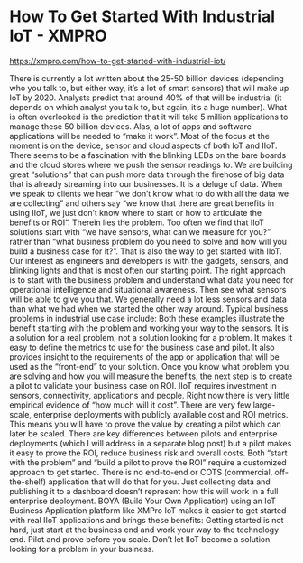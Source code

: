 # How To Get Started With Industrial IoT - XMPRO

https://xmpro.com/how-to-get-started-with-industrial-iot/

There is currently a lot written about the 25-50 billion devices (depending who you talk to, but either way, it’s a lot of smart sensors) that will make up IoT by 2020. Analysts predict that around 40% of that will be industrial (it depends on which analyst you talk to, but again, it’s a huge number).
What is often overlooked is the prediction that it will take 5 million applications to manage these 50 billion devices. Alas, a lot of apps and software applications will be needed to “make it work”.
Most of the focus at the moment is on the device, sensor and cloud aspects of both IoT and IIoT. There seems to be a fascination with the blinking LEDs on the bare boards and the cloud stores where we push the sensor readings to. We are building great “solutions” that can push more data through the firehose of big data that is already streaming into our businesses. It is a deluge of data.
When we speak to clients we hear “we don’t know what to do with all the data we are collecting” and others say “we know that there are great benefits in using IIoT, we just don’t know where to start or how to articulate the benefits or ROI”. Therein lies the problem.
Too often we find that IIoT solutions start with “we have sensors, what can we measure for you?” rather than “what business problem do you need to solve and how will you build a business case for it?”.
That is also the way to get started with IIoT.
Our interest as engineers and developers is with the gadgets, sensors, and blinking lights and that is most often our starting point. The right approach is to start with the business problem and understand what data you need for operational intelligence and situational awareness. Then see what sensors will be able to give you that. We generally need a lot less sensors and data than what we had when we started the other way around. Typical business problems in industrial use case include:
Both these examples illustrate the benefit starting with the problem and working your way to the sensors. It is a solution for a real problem, not a solution looking for a problem. It makes it easy to define the metrics to use for the business case and pilot. It also provides insight to the requirements of the app or application that will be used as the “front-end” to your solution.
Once you know what problem you are solving and how you will measure the benefits, the next step is to create a pilot to validate your business case on ROI.
IIoT requires investment in sensors, connectivity, applications and people. Right now there is very little empirical evidence of “how much will it cost”. There are very few large-scale, enterprise deployments with publicly available cost and ROI metrics. This means you will have to prove the value by creating a pilot which can later be scaled.
There are key differences between pilots and enterprise deployments (which I will address in a separate blog post) but a pilot makes it easy to prove the ROI, reduce business risk and overall costs.
Both “start with the problem” and “build a pilot to prove the ROI” require a customized approach to get started. There is no end-to-end or COTS (commercial, off-the-shelf) application that will do that for you. Just collecting data and publishing it to a dashboard doesn’t represent how this will work in a full enterprise deployment.
BOYA (Build Your Own Application) using an IoT Business Application platform like XMPro IoT makes it easier to get started with real IIoT applications and brings these benefits:
Getting started is not hard, just start at the business end and work your way to the technology end. Pilot and prove before you scale. Don’t let IIoT become a solution looking for a problem in your business.